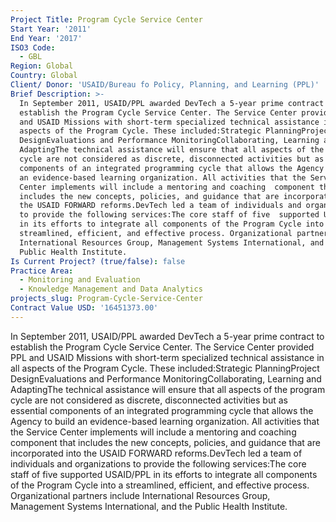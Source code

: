 ```yaml
---
Project Title: Program Cycle Service Center
Start Year: '2011'
End Year: '2017'
ISO3 Code:
  - GBL
Region: Global
Country: Global
Client/ Donor: 'USAID/Bureau fo Policy, Planning, and Learning (PPL)'
Brief Description: >-
  In September 2011, USAID/PPL awarded DevTech a 5-year prime contract to
  establish the Program Cycle Service Center. The Service Center provided PPL
  and USAID Missions with short-term specialized technical assistance in all
  aspects of the Program Cycle. These included:Strategic PlanningProject
  DesignEvaluations and Performance MonitoringCollaborating, Learning and
  AdaptingThe technical assistance will ensure that all aspects of the program
  cycle are not considered as discrete, disconnected activities but as essential
  components of an integrated programming cycle that allows the Agency to build
  an evidence-based learning organization. All activities that the Service
  Center implements will include a mentoring and coaching  component that
  includes the new concepts, policies, and guidance that are incorporated into
  the USAID FORWARD reforms.DevTech led a team of individuals and organizations
  to provide the following services:The core staff of five  supported USAID/PPL
  in its efforts to integrate all components of the Program Cycle into a
  streamlined, efficient, and effective process. Organizational partners include
  International Resources Group, Management Systems International, and the
  Public Health Institute.
Is Current Project? (true/false): false
Practice Area:
  - Monitoring and Evaluation
  - Knowledge Management and Data Analytics
projects_slug: Program-Cycle-Service-Center
Contract Value USD: '16451373.00'
---
```

In September 2011, USAID/PPL awarded DevTech a 5-year prime contract to establish the Program Cycle Service Center. The Service Center provided PPL and USAID Missions with short-term specialized technical assistance in all aspects of the Program Cycle. These included:Strategic PlanningProject DesignEvaluations and Performance MonitoringCollaborating, Learning and AdaptingThe technical assistance will ensure that all aspects of the program cycle are not considered as discrete, disconnected activities but as essential components of an integrated programming cycle that allows the Agency to build an evidence-based learning organization. All activities that the Service Center implements will include a mentoring and coaching  component that includes the new concepts, policies, and guidance that are incorporated into the USAID FORWARD reforms.DevTech led a team of individuals and organizations to provide the following services:The core staff of five  supported USAID/PPL in its efforts to integrate all components of the Program Cycle into a streamlined, efficient, and effective process. Organizational partners include International Resources Group, Management Systems International, and the Public Health Institute.